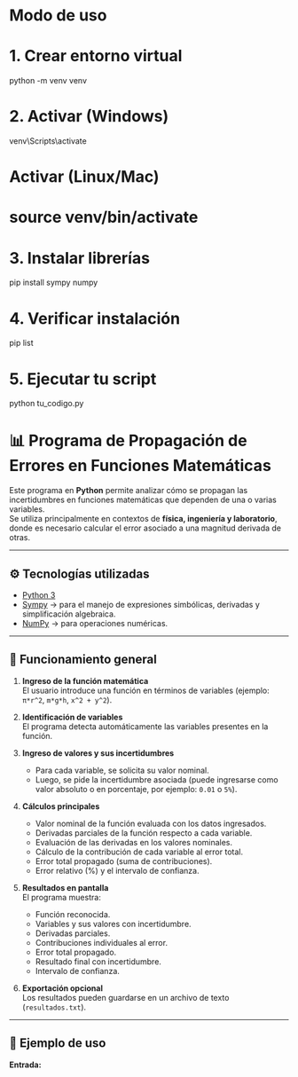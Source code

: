 # Modo de uso

# 1. Crear entorno virtual
python -m venv venv

# 2. Activar (Windows)
venv\Scripts\activate

#    Activar (Linux/Mac)
# source venv/bin/activate

# 3. Instalar librerías
pip install sympy numpy

# 4. Verificar instalación
pip list

# 5. Ejecutar tu script
python tu_codigo.py


# 📊 Programa de Propagación de Errores en Funciones Matemáticas

Este programa en **Python** permite analizar cómo se propagan las incertidumbres en funciones matemáticas que dependen de una o varias variables.  
Se utiliza principalmente en contextos de **física, ingeniería y laboratorio**, donde es necesario calcular el error asociado a una magnitud derivada de otras.

---

## ⚙️ Tecnologías utilizadas
- [Python 3](https://www.python.org/)  
- [Sympy](https://www.sympy.org/) → para el manejo de expresiones simbólicas, derivadas y simplificación algebraica.  
- [NumPy](https://numpy.org/) → para operaciones numéricas.  

---

## 📌 Funcionamiento general

1. **Ingreso de la función matemática**  
   El usuario introduce una función en términos de variables (ejemplo: `π*r^2`, `m*g*h`, `x^2 + y^2`).

2. **Identificación de variables**  
   El programa detecta automáticamente las variables presentes en la función.

3. **Ingreso de valores y sus incertidumbres**  
   - Para cada variable, se solicita su valor nominal.  
   - Luego, se pide la incertidumbre asociada (puede ingresarse como valor absoluto o en porcentaje, por ejemplo: `0.01` o `5%`).  

4. **Cálculos principales**  
   - Valor nominal de la función evaluada con los datos ingresados.  
   - Derivadas parciales de la función respecto a cada variable.  
   - Evaluación de las derivadas en los valores nominales.  
   - Cálculo de la contribución de cada variable al error total.  
   - Error total propagado (suma de contribuciones).  
   - Error relativo (%) y el intervalo de confianza.

5. **Resultados en pantalla**  
   El programa muestra:
   - Función reconocida.  
   - Variables y sus valores con incertidumbre.  
   - Derivadas parciales.  
   - Contribuciones individuales al error.  
   - Error total propagado.  
   - Resultado final con incertidumbre.  
   - Intervalo de confianza.  

6. **Exportación opcional**  
   Los resultados pueden guardarse en un archivo de texto (`resultados.txt`).  

---

## 🧮 Ejemplo de uso

**Entrada:**

